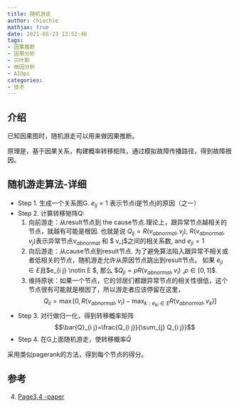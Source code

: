 ```yaml
---
title: 随机游走
author: chiechie
mathjax: true
date: 2021-05-23 12:52:46
tags:
- 因果推断
- 因果分析
- 贝叶斯
- 根因分析
- AIOps
categories:
- 技术
---
```


## 介绍

已知因果图时，随机游走可以用来做因果推断。

原理是，基于因果关系，构建概率转移矩阵，通过模拟故障传播路径，得到故障根因。


## 随机游走算法-详细

- Step 1. 生成一个关系图G. $e_{ij} = 1$ 表示节点i是节点j的原因（之一）
- Step 2. 计算转移矩阵Q:
    1. 向前游走：从result节点到 the cause节点.理论上，跟异常节点越相关的节点，就越有可能是根因. 也就是说 $Q_{ij} = R(v_{abnormal}, v_j)$, $R(v_{abnormal}, v_j)$表示异常节点$v_{abnormal}$ 和 $ v_j$之间的相关系数, and $e_{ji} = 1$ 
    2. 向后游走：从cause节点到result节点. 为了避免算法陷入跟异常不相关或者低相关的节点，随机游走允许从原因节点跳出到result节点。
如果 $e_{j i} \in E$且$e_{i j} \notin E $, 那么 $$Q_{ji} =\rho R\left(v_{abnormal}, v_{i}\right)$ ,$\rho \in[0,1]$$.
    3. 维持原状：如果一个节点，它的邻居们都跟异常节点的相关性很低，这个节点很有可能就是根因了，所以游走者应该停留在这里，
       $$Q_{i i}=\max \left[ 0, R\left(v_{abnormal}, v_{i}\right)- \max _{k: e_{k i} \in E} R\left(v_{abnormal}, v_{k}\right) \right]$$	
- Step 3. 对行做归一化，得到转移概率矩阵
  $$\bar{Q}_{i j}=\frac{Q_{i j}}{\sum_{j} Q_{i j}}$$
- Step 4. 在G上面随机游走，使转移概率$\bar{Q}$

采用类似pagerank的方法，得到每个节点的得分。

## 参考
4. [Page3,4 -paper](https://netman.aiops.org/wp-content/uploads/2020/06/%E5%AD%9F%E5%AA%9B.pdf)